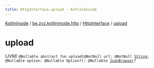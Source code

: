 ```yaml
---
title: HttpInterface.upload - KotlinInside
---
```


[KotlinInside](../../index.html) / [be.zvz.kotlininside.http](../index.html) / [HttpInterface](index.html) / [upload](./upload.html)

# upload

(JVM) `@Nullable abstract fun upload(@NotNull url: @NotNull `[`String`](https://kotlinlang.org/api/latest/jvm/stdlib/kotlin/-string/index.html)`, @Nullable option: @Nullable Option?): @Nullable `[`JsonBrowser`](../../be.zvz.kotlininside.json/-json-browser/index.html)`?`